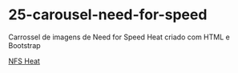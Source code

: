 # 25-carousel-need-for-speed
 Carrossel de imagens de Need for Speed Heat criado com HTML e Bootstrap

[NFS Heat](https://rafaelcorrea00.github.io/25-carousel-need-for-speed/)
